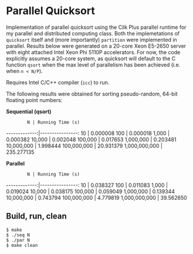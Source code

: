 # Parallel Quicksort
Implementation of parallel quicksort using the Cilk Plus parallel runtime for my parallel and distributed computing class. Both the implemetations of `quicksort` itself and (more importantly) `partition` were implemented in parallel. Results below were generated on a 20-core Xeon E5-2650 server with eight attached Intel Xeon Phi 5110P accelerators. For now, the code explicitly assumes a 20-core system, as quicksort will default to the C function `qsort` when the max level of parallelism has been achieved (i.e. when `n < N/P`).

Requires Intel C/C++ compiler (`icc`) to run.

The following results were obtained for sorting pseudo-random, 64-bit floating point numbers:

**Sequential (qsort)**
    
            N | Running Time (s)
-------------:|----------------:
           10 |   0.000008
          100 |   0.000018
        1,000 |   0.000382
       10,000 |   0.002048
      100,000 |   0.017653
    1,000,000 |   0.203481
   10,000,000 |   1.998444
  100,000,000 |  20.931379
1,000,000,000 | 235.277135

**Parallel**
    
            N | Running Time (s)
-------------:|----------------:
           10 |  0.038327
          100 |  0.011083
        1,000 |  0.019024
       10,000 |  0.038175
      100,000 |  0.059049
    1,000,000 |  0.139344
   10,000,000 |  0.743794
  100,000,000 |  4.779819
1,000,000,000 | 39.562650

## Build, run, clean
    $ make
    $ ./seq N
    $ ./par N
    $ make clean
